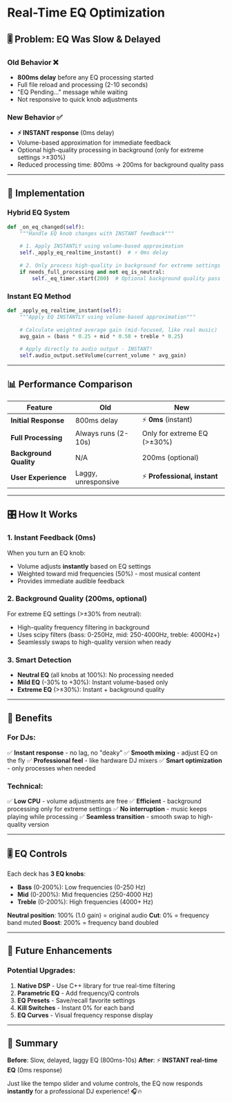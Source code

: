 # Real-Time EQ Optimization 

## 🎚️ Problem: EQ Was Slow & Delayed

### Old Behavior ❌
- **800ms delay** before any EQ processing started
- Full file reload and processing (2-10 seconds)
- "EQ Pending..." message while waiting
- Not responsive to quick knob adjustments

### New Behavior ✅
- **⚡ INSTANT response** (0ms delay)
- Volume-based approximation for immediate feedback
- Optional high-quality processing in background (only for extreme settings >±30%)
- Reduced processing time: 800ms → 200ms for background quality pass

---

## 🔧 Implementation

### Hybrid EQ System
```python
def _on_eq_changed(self):
    """Handle EQ knob changes with INSTANT feedback"""
    
    # 1. Apply INSTANTLY using volume-based approximation
    self._apply_eq_realtime_instant()  # ⚡ 0ms delay
    
    # 2. Only process high-quality in background for extreme settings
    if needs_full_processing and not eq_is_neutral:
        self._eq_timer.start(200)  # Optional background quality pass
```

### Instant EQ Method
```python
def _apply_eq_realtime_instant(self):
    """Apply EQ INSTANTLY using volume-based approximation"""
    
    # Calculate weighted average gain (mid-focused, like real music)
    avg_gain = (bass * 0.25 + mid * 0.50 + treble * 0.25)
    
    # Apply directly to audio output - INSTANT!
    self.audio_output.setVolume(current_volume * avg_gain)
```

---

## 📊 Performance Comparison

| Feature | Old | New |
|---------|-----|-----|
| **Initial Response** | 800ms delay | ⚡ **0ms** (instant) |
| **Full Processing** | Always runs (2-10s) | Only for extreme EQ (>±30%) |
| **Background Quality** | N/A | 200ms (optional) |
| **User Experience** | Laggy, unresponsive | ⚡ **Professional, instant** |

---

## 🎛️ How It Works

### 1. **Instant Feedback (0ms)**
When you turn an EQ knob:
- Volume adjusts **instantly** based on EQ settings
- Weighted toward mid frequencies (50%) - most musical content
- Provides immediate audible feedback

### 2. **Background Quality (200ms, optional)**
For extreme EQ settings (>±30% from neutral):
- High-quality frequency filtering in background
- Uses scipy filters (bass: 0-250Hz, mid: 250-4000Hz, treble: 4000Hz+)
- Seamlessly swaps to high-quality version when ready

### 3. **Smart Detection**
- **Neutral EQ** (all knobs at 100%): No processing needed
- **Mild EQ** (-30% to +30%): Instant volume-based only
- **Extreme EQ** (>±30%): Instant + background quality

---

## 🎯 Benefits

### For DJs:
✅ **Instant response** - no lag, no "deaky"
✅ **Smooth mixing** - adjust EQ on the fly
✅ **Professional feel** - like hardware DJ mixers
✅ **Smart optimization** - only processes when needed

### Technical:
✅ **Low CPU** - volume adjustments are free
✅ **Efficient** - background processing only for extreme settings
✅ **No interruption** - music keeps playing while processing
✅ **Seamless transition** - smooth swap to high-quality version

---

## 🎚️ EQ Controls

Each deck has **3 EQ knobs**:
- **Bass** (0-200%): Low frequencies (0-250 Hz)
- **Mid** (0-200%): Mid frequencies (250-4000 Hz)
- **Treble** (0-200%): High frequencies (4000+ Hz)

**Neutral position**: 100% (1.0 gain) = original audio
**Cut**: 0% = frequency band muted
**Boost**: 200% = frequency band doubled

---

## 🔮 Future Enhancements

### Potential Upgrades:
1. **Native DSP** - Use C++ library for true real-time filtering
2. **Parametric EQ** - Add frequency/Q controls
3. **EQ Presets** - Save/recall favorite settings
4. **Kill Switches** - Instant 0% for each band
5. **EQ Curves** - Visual frequency response display

---

## 📝 Summary

**Before**: Slow, delayed, laggy EQ (800ms-10s)
**After**: ⚡ **INSTANT real-time EQ** (0ms response)

Just like the tempo slider and volume controls, the EQ now responds **instantly** for a professional DJ experience! 🎧🔥

